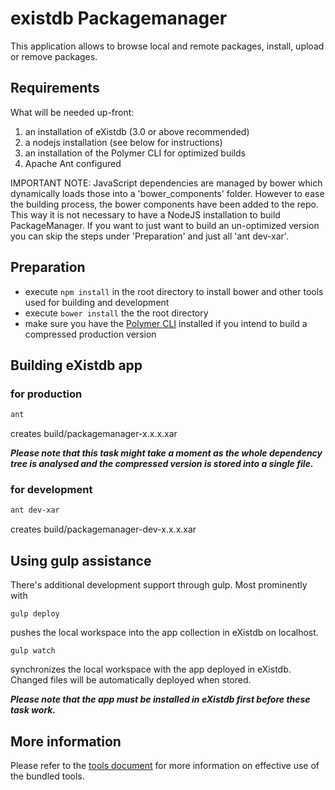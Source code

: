 # existdb Packagemanager

This application allows to browse local and remote packages, install, upload or remove packages.

## Requirements 

 What will be needed up-front:
 
 1. an installation of eXistdb (3.0 or above recommended) 
 1. a nodejs installation (see below for instructions) 
 1. an installation of the Polymer CLI for optimized builds 
 1. Apache Ant configured 
 
IMPORTANT NOTE: JavaScript dependencies are managed by bower which dynamically loads those into a 'bower_components' folder.
However to ease the building process, the bower components have been added to the repo. This way it is not necessary
to have a NodeJS installation to build PackageManager. If you want to just  want to build an un-optimized version you can skip
the steps under 'Preparation' and just all 'ant dev-xar'.


## Preparation
* execute `npm install` in the root directory to install bower and other tools used for building and development
* execute `bower install` the the root directory
* make sure you have the [Polymer CLI](https://www.npmjs.com/package/polymer-cli) installed if you intend to build a compressed production version



## Building eXistdb app

### for production 


```sh
ant
```
creates build/packagemanager-x.x.x.xar


***Please note that this task might take a moment as the whole dependency tree is analysed and the compressed
version is stored into a single file.*** 

### for development

```sh
ant dev-xar
```

creates build/packagemanager-dev-x.x.x.xar


## Using gulp assistance

There's additional development support through gulp. Most prominently with

`gulp deploy`

pushes the local workspace into the app collection in eXistdb on localhost.


`
gulp watch
`

synchronizes the local workspace with the app deployed in eXistdb. Changed files will be
automatically deployed when stored.

***Please note that the app must be installed in eXistdb first before these task work.***



## More information

Please refer to the [tools document](tools.md) for more information on effective use of the 
bundled tools.  